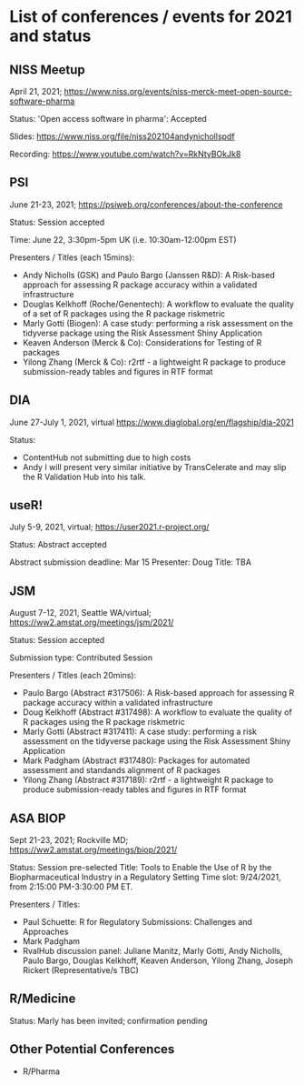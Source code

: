 # List of conferences / events for 2021 and status

## NISS Meetup

April 21, 2021; 
https://www.niss.org/events/niss-merck-meet-open-source-software-pharma

Status: 'Open access software in pharma': Accepted

Slides: https://www.niss.org/file/niss202104andynichollspdf

Recording: https://www.youtube.com/watch?v=RkNtyBOkJk8

## PSI

June 21-23, 2021;
https://psiweb.org/conferences/about-the-conference

Status: Session accepted

Time: June 22, 3:30pm-5pm UK (i.e. 10:30am-12:00pm EST)

Presenters / Titles (each 15mins):

-	Andy Nicholls (GSK) and Paulo Bargo (Janssen R&D): A Risk-based approach for assessing R package accuracy within a validated infrastructure 
-	Douglas Kelkhoff (Roche/Genentech): A workflow to evaluate the quality of a set of R packages using the R package riskmetric 
-	Marly Gotti (Biogen): A case study: performing a risk assessment on the tidyverse package using the Risk Assessment Shiny Application 
-	Keaven Anderson (Merck & Co): Considerations for Testing of R packages 
-	Yilong Zhang (Merck & Co): r2rtf - a lightweight R package to produce submission-ready tables and figures in RTF format 


## DIA

June 27-July 1, 2021, virtual
https://www.diaglobal.org/en/flagship/dia-2021

Status: 
* ContentHub not submitting due to high costs
* Andy I will present very similar initiative by TransCelerate and may slip the R Validation Hub into his talk.


## useR!

July 5-9, 2021, virtual; 
https://user2021.r-project.org/

Status: Abstract accepted

Abstract submission deadline: Mar 15
Presenter: Doug
Title: TBA


## JSM 

August 7-12, 2021, Seattle WA/virtual; 
https://ww2.amstat.org/meetings/jsm/2021/

Status: Session accepted

Submission type: Contributed Session

Presenters / Titles (each 20mins):

- Paulo Bargo (Abstract #317506): A Risk-based approach for assessing R package accuracy within a validated infrastructure
- Doug Kelkhoff (Abstract #317498): A workflow to evaluate the quality of R packages using the R package riskmetric
- Marly Gotti (Abstract #317411): A case study: performing a risk assessment on the tidyverse package using the Risk Assessment Shiny Application
- Mark Padgham (Abstract #317480): Packages for automated assessment and standands alignment of R packages
- Yilong Zhang (Abstract #317189): r2rtf - a lightweight R package to produce submission-ready tables and figures in RTF format


## ASA BIOP 

Sept 21-23, 2021; Rockville MD; 
https://ww2.amstat.org/meetings/biop/2021/

Status: Session pre-selected
Title: Tools to Enable the Use of R by the Biopharmaceutical Industry in a Regulatory Setting
Time slot: 9/24/2021, from 2:15:00 PM-3:30:00 PM ET.

Presenters / Titles:
- Paul Schuette: R for Regulatory Submissions: Challenges and Approaches
- Mark Padgham
- RvalHub discussion panel: Juliane Manitz, Marly Gotti, Andy Nicholls, Paulo Bargo, Douglas Kelkhoff, Keaven Anderson, Yilong Zhang, Joseph Rickert (Representative/s TBC)

## R/Medicine

Status: Marly has been invited; confirmation pending


## Other Potential Conferences

- R/Pharma


